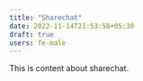 ```yaml
---
title: "Sharechat"
date: 2022-11-14T21:53:58+05:30
draft: true
users: fe-male
---
```


This is content about sharechat.